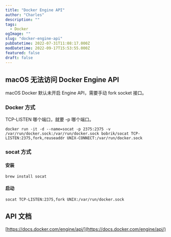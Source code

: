 ```yaml
---
title: "Docker Engine API"
author: "Charles"
description: ""
tags:
  - Docker
ogImage: ""
slug: "docker-engine-api"
pubDatetime: 2022-07-31T11:08:17.000Z
modDatetime: 2022-09-17T15:53:55.000Z
featured: false
draft: false
---
```


## macOS 无法访问 Docker Engine API
macOS Docker 默认未开启 Engine API，需要手动 fork socket 接口。

### Docker 方式
TCP-LISTEN 哪个端口，就要 -p 哪个端口。
```
docker run -it -d --name=socat -p 2375:2375 -v /var/run/docker.sock:/var/run/docker.sock bobrik/socat TCP-LISTEN:2375,fork,reuseaddr UNIX-CONNECT:/var/run/docker.sock
```

### socat 方式

#### 安装
```
brew install socat
```

#### 启动
```
socat TCP-LISTEN:2375,fork UNIX:/var/run/docker.sock
```

## API 文档
[https://docs.docker.com/engine/api/](https://docs.docker.com/engine/api/)